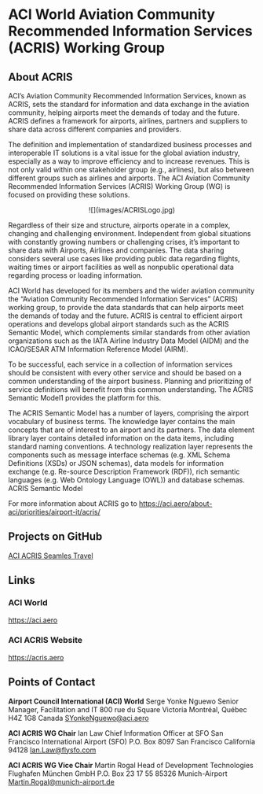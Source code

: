 # ACI World Aviation Community Recommended Information Services (ACRIS) Working Group
## About ACRIS
ACI’s Aviation Community Recommended Information Services, known as ACRIS, sets the standard for information and data exchange in the aviation community, helping airports meet the demands of today and the future. ACRIS defines a framework for airports, airlines, partners and suppliers to share data across different companies and providers.

The definition and implementation of standardized business processes and interoperable IT solutions is a vital issue for the global aviation industry, especially as a way to improve efficiency and to increase revenues. This is not only valid within one stakeholder group (e.g., airlines), but also between different groups such as airlines and airports. The ACI Aviation Community Recommended Information Services (ACRIS) Working Group (WG) is focused on providing these solutions.

<center>![](images/ACRISLogo.jpg)</center>

Regardless of their size and structure, airports operate in a complex, changing and challenging environment. Independent from global situations with constantly growing numbers or challenging crises, it’s important to share data with Airports, Airlines and companies. The data sharing considers several use cases like providing public data regarding flights, waiting times or airport facilities as well as nonpublic operational data regarding process or loading information.

ACI World has developed for its members and the wider aviation community the “Aviation Community Recommended Information Services” (ACRIS) working group, to provide the data standards that can help airports meet the demands of today and the future. ACRIS is central to efficient airport operations and develops global airport standards such as the ACRIS Semantic Model, which complements similar standards from other aviation organizations such as the IATA Airline Industry Data Model (AIDM) and the ICAO/SESAR ATM Information Reference Model (AIRM).

To be successful, each service in a collection of information services should be consistent with every other service and should be based on a common understanding of the airport business. Planning and prioritizing of service definitions will benefit from this common understanding. The ACRIS Semantic Model1 provides the platform for this.

The ACRIS Semantic Model has a number of layers, comprising the airport vocabulary of business terms. The knowledge layer contains the main concepts that are of interest to an airport and its partners. The data element library layer contains detailed information on the data items, including standard naming conventions. A technology realization layer represents the components such as message interface schemas (e.g. XML Schema Definitions (XSDs) or JSON schemas), data models for information exchange (e.g. Re-source Description Framework (RDF)), rich semantic languages (e.g. Web Ontology Language (OWL)) and database schemas.
ACRIS Semantic Model

For more information about ACRIS go to https://aci.aero/about-aci/priorities/airport-it/acris/

## Projects on GitHub
[ACI ACRIS Seamles Travel](https://github.com/ACIWorld/ACRIS_Seamless_Travel)

## Links
### ACI World
https://aci.aero

### ACI ACRIS Website
https://acris.aero

## Points of Contact
**Airport Council International (ACI) World**
Serge Yonke Nguewo
Senior Manager, Facilitation and IT
800 rue du Square Victoria Montréal, Québec H4Z 1G8 Canada
SYonkeNguewo@aci.aero

**ACI ACRIS WG Chair**
Ian Law
Chief Information Officer at SFO
San Francisco International Airport (SFO)
P.O. Box 8097
San Francisco California 94128
Ian.Law@flysfo.com

**ACI ACRIS WG Vice Chair**
Martin Rogal
Head of Development Technologies
Flughafen München GmbH
P.O. Box 23 17 55
85326 Munich-Airport
Martin.Rogal@munich-airport.de